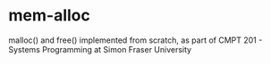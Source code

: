 # mem-alloc
malloc() and free() implemented from scratch, as part of CMPT 201 - Systems Programming at Simon Fraser University
